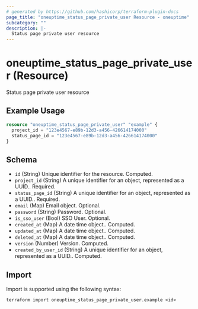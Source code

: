 ```yaml
---
# generated by https://github.com/hashicorp/terraform-plugin-docs
page_title: "oneuptime_status_page_private_user Resource - oneuptime"
subcategory: ""
description: |-
  Status page private user resource
---
```


# oneuptime_status_page_private_user (Resource)

Status page private user resource

## Example Usage

```terraform
resource "oneuptime_status_page_private_user" "example" {
  project_id = "123e4567-e89b-12d3-a456-426614174000"
  status_page_id = "123e4567-e89b-12d3-a456-426614174000"
}
```

## Schema

- `id` (String) Unique identifier for the resource. Computed.
- `project_id` (String) A unique identifier for an object, represented as a UUID.. Required.
- `status_page_id` (String) A unique identifier for an object, represented as a UUID.. Required.
- `email` (Map) Email object. Optional.
- `password` (String) Password. Optional.
- `is_sso_user` (Bool) SSO User. Optional.
- `created_at` (Map) A date time object.. Computed.
- `updated_at` (Map) A date time object.. Computed.
- `deleted_at` (Map) A date time object.. Computed.
- `version` (Number) Version. Computed.
- `created_by_user_id` (String) A unique identifier for an object, represented as a UUID.. Computed.

## Import

Import is supported using the following syntax:

```shell
terraform import oneuptime_status_page_private_user.example <id>
```
